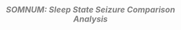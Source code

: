<h2 align="center">
  <i><font color='gray'>SOMNUM: Sleep State Seizure Comparison Analysis</font></i>
</h2>
